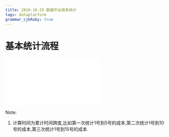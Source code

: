 ```yaml
---
title: 2019-10-29 数据平台成本统计 
tags: dataplatform
grammar_cjkRuby: true
---
```


# 基本统计流程

![Diagram](./attachments/1572329814196.drawio.html)

Note:
1. 计算时间为累计时间跨度,比如第一次统计1号到5号的成本,第二次统计1号到10号的成本,第三次统计1号到15号的成本.